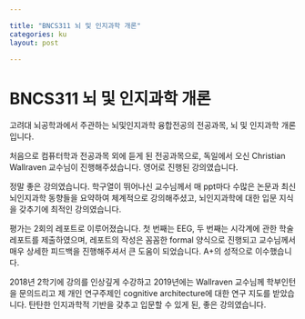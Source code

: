 ```yaml
---

title: "BNCS311 뇌 및 인지과학 개론"
categories: ku
layout: post

---
```


# BNCS311 뇌 및 인지과학 개론

고려대 뇌공학과에서 주관하는 뇌및인지과학 융합전공의 전공과목, 뇌 및 인지과학 개론입니다. 

처음으로 컴퓨터학과 전공과목 외에 듣게 된 전공과목으로, 독일에서 오신 Christian Wallraven 교수님이 진행해주셨습니다. 영어로 진행된 강의였습니다.

정말 좋은 강의였습니다. 학구열이 뛰어나신 교수님께서 매 ppt마다 수많은 논문과 최신 뇌인지과학 동향들을 요약하여 체계적으로 강의해주셨고, 뇌인지과학에 대한 입문 지식을 갖추기에 최적인 강의였습니다.

평가는 2회의 레포트로 이루어졌습니다. 첫 번째는 EEG, 두 번째는 시각계에 관한 학술 레포트를 제출하였으며, 레포트의 작성은 꼼꼼한 formal 양식으로 진행되고 교수님께서 매우 상세한 피드백을 진행해주셔서 큰 도움이 되었습니다. A+의 성적으로 이수했습니다.

2018년 2학기에 강의를 인상깊게 수강하고 2019년에는 Wallraven 교수님께 학부인턴을 문의드리고 제 개인 연구주제인 cognitive architecture에 대한 연구 지도를 받았습니다. 탄탄한 인지과학적 기반을 갖추고 입문할 수 있게 된, 좋은 강의였습니다.